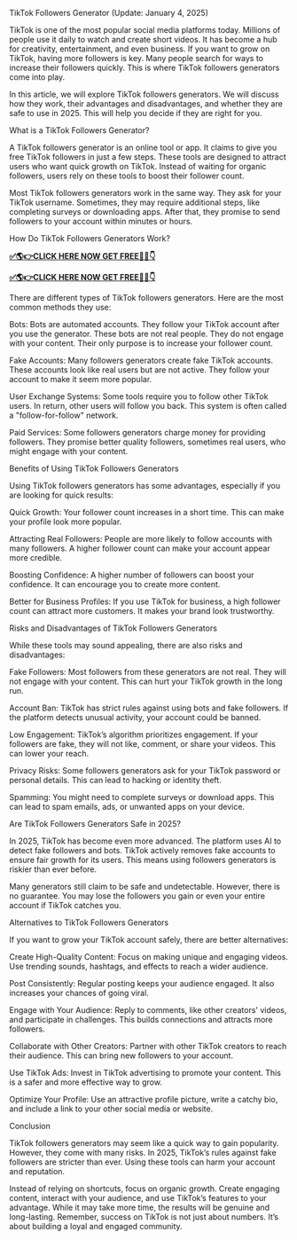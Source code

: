 TikTok Followers Generator (Update: January 4, 2025)

TikTok is one of the most popular social media platforms today. Millions of people use it daily to watch and create short videos. It has become a hub for creativity, entertainment, and even business. If you want to grow on TikTok, having more followers is key. Many people search for ways to increase their followers quickly. This is where TikTok followers generators come into play.

In this article, we will explore TikTok followers generators. We will discuss how they work, their advantages and disadvantages, and whether they are safe to use in 2025. This will help you decide if they are right for you.

What is a TikTok Followers Generator?

A TikTok followers generator is an online tool or app. It claims to give you free TikTok followers in just a few steps. These tools are designed to attract users who want quick growth on TikTok. Instead of waiting for organic followers, users rely on these tools to boost their follower count.

Most TikTok followers generators work in the same way. They ask for your TikTok username. Sometimes, they may require additional steps, like completing surveys or downloading apps. After that, they promise to send followers to your account within minutes or hours.

How Do TikTok Followers Generators Work?

**[✅🌎👉CLICK HERE NOW GET FREE📌✅👇](https://mdshamiul.com/tiktok%20followers/)**

**[✅🌎👉CLICK HERE NOW GET FREE📌✅👇](https://mdshamiul.com/tiktok%20followers/)**

There are different types of TikTok followers generators. Here are the most common methods they use:

Bots:
Bots are automated accounts. They follow your TikTok account after you use the generator. These bots are not real people. They do not engage with your content. Their only purpose is to increase your follower count.

Fake Accounts:
Many followers generators create fake TikTok accounts. These accounts look like real users but are not active. They follow your account to make it seem more popular.

User Exchange Systems:
Some tools require you to follow other TikTok users. In return, other users will follow you back. This system is often called a "follow-for-follow" network.

Paid Services:
Some followers generators charge money for providing followers. They promise better quality followers, sometimes real users, who might engage with your content.

Benefits of Using TikTok Followers Generators

Using TikTok followers generators has some advantages, especially if you are looking for quick results:

Quick Growth:
Your follower count increases in a short time. This can make your profile look more popular.

Attracting Real Followers:
People are more likely to follow accounts with many followers. A higher follower count can make your account appear more credible.

Boosting Confidence:
A higher number of followers can boost your confidence. It can encourage you to create more content.

Better for Business Profiles:
If you use TikTok for business, a high follower count can attract more customers. It makes your brand look trustworthy.

Risks and Disadvantages of TikTok Followers Generators

While these tools may sound appealing, there are also risks and disadvantages:

Fake Followers:
Most followers from these generators are not real. They will not engage with your content. This can hurt your TikTok growth in the long run.

Account Ban:
TikTok has strict rules against using bots and fake followers. If the platform detects unusual activity, your account could be banned.

Low Engagement:
TikTok’s algorithm prioritizes engagement. If your followers are fake, they will not like, comment, or share your videos. This can lower your reach.

Privacy Risks:
Some followers generators ask for your TikTok password or personal details. This can lead to hacking or identity theft.

Spamming:
You might need to complete surveys or download apps. This can lead to spam emails, ads, or unwanted apps on your device.

Are TikTok Followers Generators Safe in 2025?

In 2025, TikTok has become even more advanced. The platform uses AI to detect fake followers and bots. TikTok actively removes fake accounts to ensure fair growth for its users. This means using followers generators is riskier than ever before.

Many generators still claim to be safe and undetectable. However, there is no guarantee. You may lose the followers you gain or even your entire account if TikTok catches you.

Alternatives to TikTok Followers Generators

If you want to grow your TikTok account safely, there are better alternatives:

Create High-Quality Content:
Focus on making unique and engaging videos. Use trending sounds, hashtags, and effects to reach a wider audience.

Post Consistently:
Regular posting keeps your audience engaged. It also increases your chances of going viral.

Engage with Your Audience:
Reply to comments, like other creators' videos, and participate in challenges. This builds connections and attracts more followers.

Collaborate with Other Creators:
Partner with other TikTok creators to reach their audience. This can bring new followers to your account.

Use TikTok Ads:
Invest in TikTok advertising to promote your content. This is a safer and more effective way to grow.

Optimize Your Profile:
Use an attractive profile picture, write a catchy bio, and include a link to your other social media or website.

Conclusion

TikTok followers generators may seem like a quick way to gain popularity. However, they come with many risks. In 2025, TikTok’s rules against fake followers are stricter than ever. Using these tools can harm your account and reputation.

Instead of relying on shortcuts, focus on organic growth. Create engaging content, interact with your audience, and use TikTok’s features to your advantage. While it may take more time, the results will be genuine and long-lasting. Remember, success on TikTok is not just about numbers. It’s about building a loyal and engaged community.

